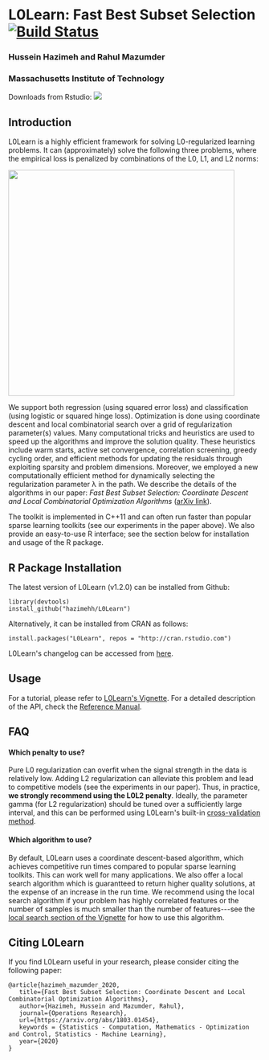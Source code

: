 # L0Learn: Fast Best Subset Selection [![Build Status](https://travis-ci.org/hazimehh/L0Learn.svg?branch=master)](https://travis-ci.org/hazimehh/L0Learn) 

### Hussein Hazimeh and Rahul Mazumder 
### Massachusetts Institute of Technology

Downloads from Rstudio: [![](https://cranlogs.r-pkg.org/badges/grand-total/L0Learn)](https://cran.rstudio.com/web/packages/L0Learn/index.html)



## Introduction
L0Learn is a highly efficient framework for solving L0-regularized learning problems. It can (approximately) solve the following three problems, where the empirical loss is penalized by combinations of the L0, L1, and L2 norms:

<img src="https://github.com/hazimehh/L0Learn/blob/master/misc/eqs.png" width = 450>

We support both regression (using squared error loss) and classification (using logistic or squared hinge loss). Optimization is done using coordinate descent and local combinatorial search over a grid of regularization parameter(s) values. Many computational tricks and heuristics are used to speed up the algorithms and improve the solution quality. These heuristics include warm starts, active set convergence, correlation screening, greedy cycling order, and efficient methods for updating the residuals through exploiting sparsity and problem dimensions. Moreover, we employed a new computationally efficient method for dynamically selecting the regularization parameter λ in the path. We describe the details of the algorithms in our paper: *Fast Best Subset Selection: Coordinate Descent and Local Combinatorial Optimization Algorithms* ([arXiv link](https://arxiv.org/abs/1803.01454)). 

The toolkit is implemented in C++11 and can often run faster than popular sparse learning toolkits (see our experiments in the paper above). We also provide an easy-to-use R interface; see the section below for installation and usage of the R package.

## R Package Installation
The latest version of L0Learn (v1.2.0) can be installed from Github:
```{R}
library(devtools)
install_github("hazimehh/L0Learn")
```

Alternatively, it can be installed from CRAN as follows:
```{R}
install.packages("L0Learn", repos = "http://cran.rstudio.com")
```
L0Learn's changelog can be accessed from [here](https://github.com/hazimehh/L0Learn/blob/master/chagelog).

##  Usage
For a tutorial, please refer to [L0Learn's Vignette](https://cran.r-project.org/web/packages/L0Learn/vignettes/L0Learn-vignette.html). For a detailed description of the API, check the [Reference Manual](https://cran.r-project.org/web/packages/L0Learn/L0Learn.pdf).

## FAQ
#### Which penalty to use?
Pure L0 regularization can overfit when the signal strength in the data is relatively low. Adding L2 regularization can alleviate this problem and lead to competitive models (see the experiments in our paper). Thus, in practice, **we strongly  recommend using the L0L2 penalty**. Ideally, the parameter gamma (for L2 regularization) should be tuned over a sufficiently large interval, and this can be performed using L0Learn's built-in [cross-validation method](https://cran.r-project.org/web/packages/L0Learn/vignettes/L0Learn-vignette.html#higher-quality_solutions_using_local_search).

#### Which algorithm to use?
By default, L0Learn uses a coordinate descent-based algorithm, which achieves competitive run times compared to popular sparse learning toolkits. This can work well for many applications. We also offer a local search algorithm which is guarantteed to return higher quality solutions, at the expense of an increase in the run time. We recommend using the local search algorithm if your problem has highly correlated features or the number of samples is much smaller than the number of features---see the [local search section of the Vignette](https://cran.r-project.org/web/packages/L0Learn/vignettes/L0Learn-vignette.html#higher-quality_solutions_using_local_search) for how to use this algorithm. 


## Citing L0Learn
If you find L0Learn useful in your research, please consider citing the following paper:
```
@article{hazimeh_mazumder_2020,
   title={Fast Best Subset Selection: Coordinate Descent and Local Combinatorial Optimization Algorithms},
   author={Hazimeh, Hussein and Mazumder, Rahul},
   journal={Operations Research},
   url={https://arxiv.org/abs/1803.01454},
   keywords = {Statistics - Computation, Mathematics - Optimization and Control, Statistics - Machine Learning},
   year={2020}
}
```
